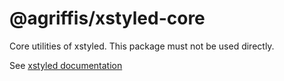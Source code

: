 # @agriffis/xstyled-core

Core utilities of xstyled. This package must not be used directly.

See [xstyled documentation](https://xstyled.dev)
